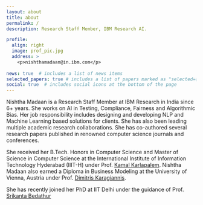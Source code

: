 ```yaml
---
layout: about
title: about
permalink: /
description: Research Staff Member, IBM Research AI.

profile:
  align: right
  image: prof_pic.jpg
  address: >
    <p>nishthamadaan@in.ibm.com</p>
    
news: true  # includes a list of news items
selected_papers: true # includes a list of papers marked as "selected={true}"
social: true  # includes social icons at the bottom of the page
---
```


Nishtha Madaan is a Research Staff Member at IBM Research in India since 6+ years. She works on AI in Testing, Compliance, Fairness and Algorithmic Bias. Her job responsibility includes designing and developing NLP and Machine Learning based solutions for clients. She has also been leading multiple academic research collaborations. She has co-authored several research papers published in renowned computer science journals and conferences. 

She received her B.Tech. Honors in Computer Science and Master of Science in Computer Science at the International Institute of Information Technology Hyderabad (IIIT-H) under Prof. [Kamal Karlapalem](https://faculty.iiit.ac.in/~kamal/). Nishtha Madaan also earned a Diploma in Business Modeling at the University of Vienna, Austria under Prof. [Dimitris Karagiannis](https://cs.univie.ac.at/Dimitris.Karagiannis/).

She has recently joined her PhD at IIT Delhi under the guidance of Prof. [Srikanta Bedathur](https://www.cse.iitd.ac.in/~srikanta/)

